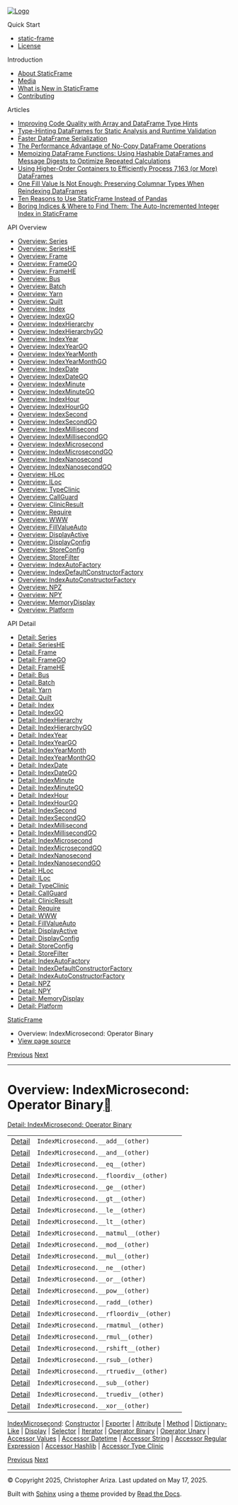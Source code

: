 [![Logo](../_static/sf-logo-web_icon-small.png)](../index.md)

Quick Start

* [static-frame](../readme.md)
* [License](../license.md)

Introduction

* [About StaticFrame](../intro.md)
* [Media](../intro.md#media)
* [What is New in StaticFrame](../new.md)
* [Contributing](../contributing.md)

Articles

* [Improving Code Quality with Array and DataFrame Type Hints](../articles/guard.md)
* [Type-Hinting DataFrames for Static Analysis and Runtime Validation](../articles/ftyping.md)
* [Faster DataFrame Serialization](../articles/serialize.md)
* [The Performance Advantage of No-Copy DataFrame Operations](../articles/no_copy.md)
* [Memoizing DataFrame Functions: Using Hashable DataFrames and Message Digests to Optimize Repeated Calculations](../articles/hash.md)
* [Using Higher-Order Containers to Efficiently Process 7,163 (or More) DataFrames](../articles/uhoc.md)
* [One Fill Value Is Not Enough: Preserving Columnar Types When Reindexing DataFrames](../articles/fill_value.md)
* [Ten Reasons to Use StaticFrame Instead of Pandas](../articles/upgrade.md)
* [Boring Indices & Where to Find Them: The Auto-Incremented Integer Index in StaticFrame](../articles/aiii.md)

API Overview

* [Overview: Series](series.md)
* [Overview: SeriesHE](series_he.md)
* [Overview: Frame](frame.md)
* [Overview: FrameGO](frame_go.md)
* [Overview: FrameHE](frame_he.md)
* [Overview: Bus](bus.md)
* [Overview: Batch](batch.md)
* [Overview: Yarn](yarn.md)
* [Overview: Quilt](quilt.md)
* [Overview: Index](index.md)
* [Overview: IndexGO](index_go.md)
* [Overview: IndexHierarchy](index_hierarchy.md)
* [Overview: IndexHierarchyGO](index_hierarchy_go.md)
* [Overview: IndexYear](index_year.md)
* [Overview: IndexYearGO](index_year_go.md)
* [Overview: IndexYearMonth](index_year_month.md)
* [Overview: IndexYearMonthGO](index_year_month_go.md)
* [Overview: IndexDate](index_date.md)
* [Overview: IndexDateGO](index_date_go.md)
* [Overview: IndexMinute](index_minute.md)
* [Overview: IndexMinuteGO](index_minute_go.md)
* [Overview: IndexHour](index_hour.md)
* [Overview: IndexHourGO](index_hour_go.md)
* [Overview: IndexSecond](index_second.md)
* [Overview: IndexSecondGO](index_second_go.md)
* [Overview: IndexMillisecond](index_millisecond.md)
* [Overview: IndexMillisecondGO](index_millisecond_go.md)
* [Overview: IndexMicrosecond](index_microsecond.md)
* [Overview: IndexMicrosecondGO](index_microsecond_go.md)
* [Overview: IndexNanosecond](index_nanosecond.md)
* [Overview: IndexNanosecondGO](index_nanosecond_go.md)
* [Overview: HLoc](hloc.md)
* [Overview: ILoc](iloc.md)
* [Overview: TypeClinic](type_clinic.md)
* [Overview: CallGuard](call_guard.md)
* [Overview: ClinicResult](clinic_result.md)
* [Overview: Require](require.md)
* [Overview: WWW](www.md)
* [Overview: FillValueAuto](fill_value_auto.md)
* [Overview: DisplayActive](display_active.md)
* [Overview: DisplayConfig](display_config.md)
* [Overview: StoreConfig](store_config.md)
* [Overview: StoreFilter](store_filter.md)
* [Overview: IndexAutoFactory](index_auto_factory.md)
* [Overview: IndexDefaultConstructorFactory](index_default_constructor_factory.md)
* [Overview: IndexAutoConstructorFactory](index_auto_constructor_factory.md)
* [Overview: NPZ](npz.md)
* [Overview: NPY](npy.md)
* [Overview: MemoryDisplay](memory_display.md)
* [Overview: Platform](platform.md)

API Detail

* [Detail: Series](../api_detail/series.md)
* [Detail: SeriesHE](../api_detail/series_he.md)
* [Detail: Frame](../api_detail/frame.md)
* [Detail: FrameGO](../api_detail/frame_go.md)
* [Detail: FrameHE](../api_detail/frame_he.md)
* [Detail: Bus](../api_detail/bus.md)
* [Detail: Batch](../api_detail/batch.md)
* [Detail: Yarn](../api_detail/yarn.md)
* [Detail: Quilt](../api_detail/quilt.md)
* [Detail: Index](../api_detail/index.md)
* [Detail: IndexGO](../api_detail/index_go.md)
* [Detail: IndexHierarchy](../api_detail/index_hierarchy.md)
* [Detail: IndexHierarchyGO](../api_detail/index_hierarchy_go.md)
* [Detail: IndexYear](../api_detail/index_year.md)
* [Detail: IndexYearGO](../api_detail/index_year_go.md)
* [Detail: IndexYearMonth](../api_detail/index_year_month.md)
* [Detail: IndexYearMonthGO](../api_detail/index_year_month_go.md)
* [Detail: IndexDate](../api_detail/index_date.md)
* [Detail: IndexDateGO](../api_detail/index_date_go.md)
* [Detail: IndexMinute](../api_detail/index_minute.md)
* [Detail: IndexMinuteGO](../api_detail/index_minute_go.md)
* [Detail: IndexHour](../api_detail/index_hour.md)
* [Detail: IndexHourGO](../api_detail/index_hour_go.md)
* [Detail: IndexSecond](../api_detail/index_second.md)
* [Detail: IndexSecondGO](../api_detail/index_second_go.md)
* [Detail: IndexMillisecond](../api_detail/index_millisecond.md)
* [Detail: IndexMillisecondGO](../api_detail/index_millisecond_go.md)
* [Detail: IndexMicrosecond](../api_detail/index_microsecond.md)
* [Detail: IndexMicrosecondGO](../api_detail/index_microsecond_go.md)
* [Detail: IndexNanosecond](../api_detail/index_nanosecond.md)
* [Detail: IndexNanosecondGO](../api_detail/index_nanosecond_go.md)
* [Detail: HLoc](../api_detail/hloc.md)
* [Detail: ILoc](../api_detail/iloc.md)
* [Detail: TypeClinic](../api_detail/type_clinic.md)
* [Detail: CallGuard](../api_detail/call_guard.md)
* [Detail: ClinicResult](../api_detail/clinic_result.md)
* [Detail: Require](../api_detail/require.md)
* [Detail: WWW](../api_detail/www.md)
* [Detail: FillValueAuto](../api_detail/fill_value_auto.md)
* [Detail: DisplayActive](../api_detail/display_active.md)
* [Detail: DisplayConfig](../api_detail/display_config.md)
* [Detail: StoreConfig](../api_detail/store_config.md)
* [Detail: StoreFilter](../api_detail/store_filter.md)
* [Detail: IndexAutoFactory](../api_detail/index_auto_factory.md)
* [Detail: IndexDefaultConstructorFactory](../api_detail/index_default_constructor_factory.md)
* [Detail: IndexAutoConstructorFactory](../api_detail/index_auto_constructor_factory.md)
* [Detail: NPZ](../api_detail/npz.md)
* [Detail: NPY](../api_detail/npy.md)
* [Detail: MemoryDisplay](../api_detail/memory_display.md)
* [Detail: Platform](../api_detail/platform.md)

[StaticFrame](../index.md)

* Overview: IndexMicrosecond: Operator Binary
* [View page source](../_sources/api_overview/index_microsecond-operator_binary.rst.txt)

[Previous](index_microsecond-iterator.md "Overview: IndexMicrosecond: Iterator")
[Next](index_microsecond-operator_unary.md "Overview: IndexMicrosecond: Operator Unary")

---

# Overview: IndexMicrosecond: Operator Binary[](#overview-indexmicrosecond-operator-binary "Link to this heading")

[Detail: IndexMicrosecond: Operator Binary](../api_detail/index_microsecond-operator_binary.md#api-detail-indexmicrosecond-operator-binary)

|  |  |  |
| --- | --- | --- |
| [Detail](../api_detail/index_microsecond-operator_binary.md#api-sig-indexmicrosecond-add) | `IndexMicrosecond.__add__(other)` |  |
| [Detail](../api_detail/index_microsecond-operator_binary.md#api-sig-indexmicrosecond-and) | `IndexMicrosecond.__and__(other)` |  |
| [Detail](../api_detail/index_microsecond-operator_binary.md#api-sig-indexmicrosecond-eq) | `IndexMicrosecond.__eq__(other)` |  |
| [Detail](../api_detail/index_microsecond-operator_binary.md#api-sig-indexmicrosecond-floordiv) | `IndexMicrosecond.__floordiv__(other)` |  |
| [Detail](../api_detail/index_microsecond-operator_binary.md#api-sig-indexmicrosecond-ge) | `IndexMicrosecond.__ge__(other)` |  |
| [Detail](../api_detail/index_microsecond-operator_binary.md#api-sig-indexmicrosecond-gt) | `IndexMicrosecond.__gt__(other)` |  |
| [Detail](../api_detail/index_microsecond-operator_binary.md#api-sig-indexmicrosecond-le) | `IndexMicrosecond.__le__(other)` |  |
| [Detail](../api_detail/index_microsecond-operator_binary.md#api-sig-indexmicrosecond-lt) | `IndexMicrosecond.__lt__(other)` |  |
| [Detail](../api_detail/index_microsecond-operator_binary.md#api-sig-indexmicrosecond-matmul) | `IndexMicrosecond.__matmul__(other)` |  |
| [Detail](../api_detail/index_microsecond-operator_binary.md#api-sig-indexmicrosecond-mod) | `IndexMicrosecond.__mod__(other)` |  |
| [Detail](../api_detail/index_microsecond-operator_binary.md#api-sig-indexmicrosecond-mul) | `IndexMicrosecond.__mul__(other)` |  |
| [Detail](../api_detail/index_microsecond-operator_binary.md#api-sig-indexmicrosecond-ne) | `IndexMicrosecond.__ne__(other)` |  |
| [Detail](../api_detail/index_microsecond-operator_binary.md#api-sig-indexmicrosecond-or) | `IndexMicrosecond.__or__(other)` |  |
| [Detail](../api_detail/index_microsecond-operator_binary.md#api-sig-indexmicrosecond-pow) | `IndexMicrosecond.__pow__(other)` |  |
| [Detail](../api_detail/index_microsecond-operator_binary.md#api-sig-indexmicrosecond-radd) | `IndexMicrosecond.__radd__(other)` |  |
| [Detail](../api_detail/index_microsecond-operator_binary.md#api-sig-indexmicrosecond-rfloordiv) | `IndexMicrosecond.__rfloordiv__(other)` |  |
| [Detail](../api_detail/index_microsecond-operator_binary.md#api-sig-indexmicrosecond-rmatmul) | `IndexMicrosecond.__rmatmul__(other)` |  |
| [Detail](../api_detail/index_microsecond-operator_binary.md#api-sig-indexmicrosecond-rmul) | `IndexMicrosecond.__rmul__(other)` |  |
| [Detail](../api_detail/index_microsecond-operator_binary.md#api-sig-indexmicrosecond-rshift) | `IndexMicrosecond.__rshift__(other)` |  |
| [Detail](../api_detail/index_microsecond-operator_binary.md#api-sig-indexmicrosecond-rsub) | `IndexMicrosecond.__rsub__(other)` |  |
| [Detail](../api_detail/index_microsecond-operator_binary.md#api-sig-indexmicrosecond-rtruediv) | `IndexMicrosecond.__rtruediv__(other)` |  |
| [Detail](../api_detail/index_microsecond-operator_binary.md#api-sig-indexmicrosecond-sub) | `IndexMicrosecond.__sub__(other)` |  |
| [Detail](../api_detail/index_microsecond-operator_binary.md#api-sig-indexmicrosecond-truediv) | `IndexMicrosecond.__truediv__(other)` |  |
| [Detail](../api_detail/index_microsecond-operator_binary.md#api-sig-indexmicrosecond-xor) | `IndexMicrosecond.__xor__(other)` |  |

[IndexMicrosecond](index_microsecond.md#api-overview-indexmicrosecond): [Constructor](index_microsecond-constructor.md#api-overview-indexmicrosecond-constructor) | [Exporter](index_microsecond-exporter.md#api-overview-indexmicrosecond-exporter) | [Attribute](index_microsecond-attribute.md#api-overview-indexmicrosecond-attribute) | [Method](index_microsecond-method.md#api-overview-indexmicrosecond-method) | [Dictionary-Like](index_microsecond-dictionary_like.md#api-overview-indexmicrosecond-dictionary-like) | [Display](index_microsecond-display.md#api-overview-indexmicrosecond-display) | [Selector](index_microsecond-selector.md#api-overview-indexmicrosecond-selector) | [Iterator](index_microsecond-iterator.md#api-overview-indexmicrosecond-iterator) | [Operator Binary](#api-overview-indexmicrosecond-operator-binary) | [Operator Unary](index_microsecond-operator_unary.md#api-overview-indexmicrosecond-operator-unary) | [Accessor Values](index_microsecond-accessor_values.md#api-overview-indexmicrosecond-accessor-values) | [Accessor Datetime](index_microsecond-accessor_datetime.md#api-overview-indexmicrosecond-accessor-datetime) | [Accessor String](index_microsecond-accessor_string.md#api-overview-indexmicrosecond-accessor-string) | [Accessor Regular Expression](index_microsecond-accessor_regular_expression.md#api-overview-indexmicrosecond-accessor-regular-expression) | [Accessor Hashlib](index_microsecond-accessor_hashlib.md#api-overview-indexmicrosecond-accessor-hashlib) | [Accessor Type Clinic](index_microsecond-accessor_type_clinic.md#api-overview-indexmicrosecond-accessor-type-clinic)

[Previous](index_microsecond-iterator.md "Overview: IndexMicrosecond: Iterator")
[Next](index_microsecond-operator_unary.md "Overview: IndexMicrosecond: Operator Unary")

---

© Copyright 2025, Christopher Ariza.
Last updated on May 17, 2025.

Built with [Sphinx](https://www.sphinx-doc.org/) using a
[theme](https://github.com/readthedocs/sphinx_rtd_theme)
provided by [Read the Docs](https://readthedocs.org).